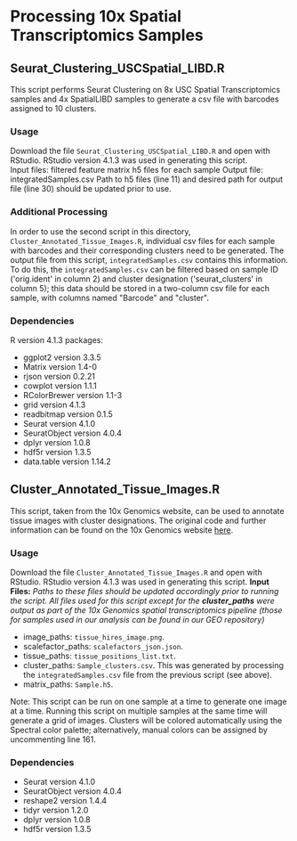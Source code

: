 # Processing 10x Spatial Transcriptomics Samples
## Seurat_Clustering_USCSpatial_LIBD.R
This script performs Seurat Clustering on 8x USC Spatial Transcriptomics samples and 4x SpatialLIBD samples to generate a csv file with barcodes assigned to 10 clusters.  
### Usage
Download the file `Seurat_Clustering_USCSpatial_LIBD.R` and open with RStudio. RStudio version 4.1.3 was used in generating this script.  
Input files: filtered feature matrix h5 files for each sample
Output file: integratedSamples.csv
Path to h5 files (line 11) and desired path for output file (line 30) should be updated prior to use.  
### Additional Processing
In order to use the second script in this directory, `Cluster_Annotated_Tissue_Images.R`, individual csv files for each sample with barcodes and their corresponding clusters need to be generated. The output file from this script, `integratedSamples.csv` contains this information. To do this, the `integratedSamples.csv` can be filtered based on sample ID ('orig.ident' in column 2) and cluster designation ('seurat_clusters' in column 5); this data should be stored in a two-column csv file for each sample, with columns named "Barcode" and "cluster".
### Dependencies
R version 4.1.3
packages:
* ggplot2 version 3.3.5
* Matrix version 1.4-0
* rjson version 0.2.21
* cowplot version 1.1.1
* RColorBrewer version 1.1-3
* grid version 4.1.3
* readbitmap version 0.1.5
* Seurat version 4.1.0
* SeuratObject version 4.0.4
* dplyr version 1.0.8
* hdf5r version 1.3.5
* data.table version 1.14.2

## Cluster_Annotated_Tissue_Images.R
This script, taken from the 10x Genomics website, can be used to annotate tissue images with cluster designations. The original code and further information can be found on the 10x Genomics website [here](https://support.10xgenomics.com/spatial-gene-expression/software/pipelines/latest/rkit?src=event&lss=tradeshow&cnm=ts-2020-02-08-event-ra_g-keystone-banff-amr&cid=NULL).
### Usage
Download the file `Cluster_Annotated_Tissue_Images.R` and open with RStudio. RStudio version 4.1.3 was used in generating this script. 
**Input Files:**
*Paths to these files should be updated accordingly prior to running the script. All files used for this script except for the **cluster_paths** were output as part of the 10x Genomics spatial transcriptomics pipeline (those for samples used in our analysis can be found in our GEO repository)*
* image_paths: `tissue_hires_image.png`. 
* scalefactor_paths: `scalefactors_json.json`. 
* tissue_paths: `tissue_positions_list.txt`. 
* cluster_paths: `Sample_clusters.csv`. This was generated by processing the `integratedSamples.csv` file from the previous script (see above).
* matrix_paths: `Sample.h5`. 

Note: This script can be run on one sample at a time to generate one image at a time. Running this script on multiple samples at the same time will generate a grid of images. Clusters will be colored automatically using the Spectral color palette; alternatively, manual colors can be assigned by uncommenting line 161.

### Dependencies
* Seurat version 4.1.0
* SeuratObject version 4.0.4
* reshape2 version 1.4.4
* tidyr version 1.2.0
* dplyr version 1.0.8
* hdf5r version 1.3.5
